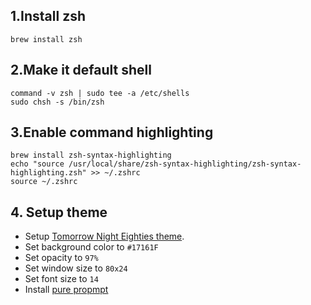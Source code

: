 ## 1.Install zsh 

```
brew install zsh
```

## 2.Make it default shell

```
command -v zsh | sudo tee -a /etc/shells
sudo chsh -s /bin/zsh
```

## 3.Enable command highlighting 

```
brew install zsh-syntax-highlighting
echo "source /usr/local/share/zsh-syntax-highlighting/zsh-syntax-highlighting.zsh" >> ~/.zshrc
source ~/.zshrc
```

## 4. Setup theme
 * Setup [Tomorrow Night Eighties theme](https://github.com/chriskempson/tomorrow-theme). 
 * Set background color to `#17161F`
 * Set opacity to `97%`
 * Set window size to `80x24`
 * Set font size to `14`
 * Install [pure propmpt](https://github.com/sindresorhus/pure)

 

